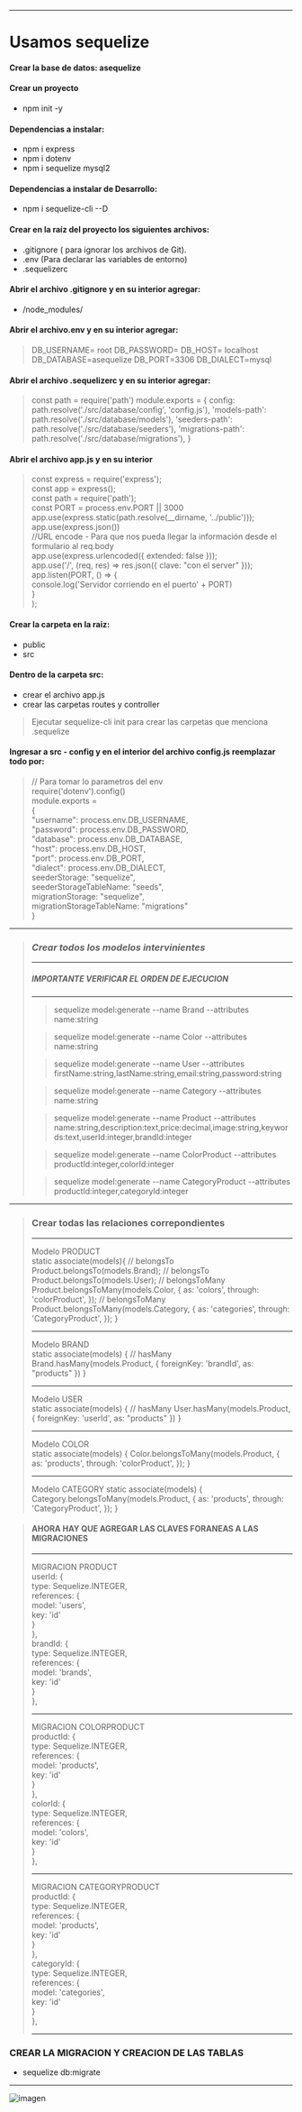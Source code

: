 ___
# Usamos sequelize
#### Crear la base de datos: asequelize

#### Crear un proyecto
- npm init -y

#### Dependencias a instalar:
- npm i express
- npm i dotenv
- npm i sequelize mysql2

#### Dependencias a instalar de Desarrollo:
- npm i sequelize-cli --D

#### Crear en la raíz del proyecto los siguientes archivos:
- .gitignore ( para ignorar los archivos de Git).  
- .env (Para declarar las variables de entorno)
- .sequelizerc 

#### Abrir el archivo .gitignore y en su interior agregar:
- /node_modules/

#### Abrir el archivo.env y en su interior agregar:
>DB_USERNAME= root
DB_PASSWORD=
DB_HOST= localhost
DB_DATABASE=asequelize
DB_PORT=3306
DB_DIALECT=mysql

#### Abrir el archivo **.sequelizerc** y en su interior agregar:
>const path = require('path')
module.exports = {
config: path.resolve('./src/database/config', 'config.js'),
'models-path': path.resolve('./src/database/models'),
'seeders-path': path.resolve('./src/database/seeders'),
'migrations-path': path.resolve('./src/database/migrations'),
}

#### Abrir el archivo **app.js** y en su interior
>const express = require('express');   
const app = express();   
const path = require('path');   
const PORT = process.env.PORT || 3000   
app.use(express.static(path.resolve(__dirname, '../public')));  
app.use(express.json())  
//URL encode  - Para que nos pueda llegar la información desde el formulario al req.body   
app.use(express.urlencoded({ extended: false }));   
app.use('/', (req, res) => res.json({ clave: "con el server" }));   
app.listen(PORT, () => {   
    console.log('Servidor corriendo en el puerto' + PORT)   
}   
);   

#### Crear la carpeta en la raiz:
- public  
- src

#### Dentro de la carpeta src:
- crear el archivo app.js
- crear las carpetas routes y controller

>Ejecutar sequelize-cli init para crear las carpetas que menciona .sequelize


#### Ingresar a src - config y en el interior del archivo config.js reemplazar todo por:
>// Para tomar lo parametros del env   
require('dotenv').config()   
module.exports =   
{   
    "username": process.env.DB_USERNAME,   
    "password": process.env.DB_PASSWORD,   
    "database": process.env.DB_DATABASE,   
    "host": process.env.DB_HOST,   
    "port": process.env.DB_PORT,   
    "dialect": process.env.DB_DIALECT,   
    seederStorage: "sequelize",   
    seederStorageTableName: "seeds",    
    migrationStorage: "sequelize",   
    migrationStorageTableName: "migrations"   
}   
___
>### _**Crear todos los modelos intervinientes**_
>___
>##### IMPORTANTE VERIFICAR EL ORDEN DE EJECUCION  
>___
>> sequelize model:generate --name Brand --attributes name:string
>
>
>>sequelize model:generate --name Color --attributes name:string
>
>>sequelize model:generate --name User --attributes firstName:string,lastName:string,email:string,password:string
>
>>sequelize model:generate --name Category --attributes name:string
> 
>
>>sequelize model:generate --name Product --attributes name:string,description:text,price:decimal,image:string,keywords:text,userId:integer,brandId:integer
>
>>sequelize model:generate --name ColorProduct --attributes productId:integer,colorId:integer
>
>>sequelize model:generate --name CategoryProduct --attributes productId:integer,categoryId:integer
___
>### Crear todas las relaciones correpondientes 
>___ 
>Modelo PRODUCT   
>  static associate(models){
>      // belongsTo
>      Product.belongsTo(models.Brand);
>      // belongsTo
>      Product.belongsTo(models.User);
>      // belongsToMany
>      Product.belongsToMany(models.Color, {
>        as: 'colors',
>        through: 'colorProduct',
>      });
>      // belongsToMany
>      Product.belongsToMany(models.Category, {
>        as: 'categories',
>        through: 'CategoryProduct',
>      });
>    }
>___
>Modelo BRAND   
>  static associate(models) {
>      // hasMany
>      Brand.hasMany(models.Product, {
>        foreignKey: 'brandId',
>        as: "products"
>      })
>    }
>___
>Modelo USER   
>    static associate(models) {
>  	// hasMany
>    User.hasMany(models.Product, {
>      foreignKey: 'userId',
>      as: "products"
>    })
>    }
>___
>Modelo COLOR  
>    static associate(models) {
>      Color.belongsToMany(models.Product, {
>        as: 'products',
>        through: 'colorProduct',
>      }); 
>    }
>___
>Modelo CATEGORY
>  static associate(models) {
>      Category.belongsToMany(models.Product, {
>        as: 'products',
>        through: 'CategoryProduct',
>      });
>    }

>#### AHORA HAY QUE AGREGAR LAS CLAVES FORANEAS A LAS  MIGRACIONES
>___
>MIGRACION PRODUCT   
 userId: {   
        type: Sequelize.INTEGER,   
        references: {   
          model: 'users',   
          key: 'id'   
        }   
      },   
      brandId: {   
        type: Sequelize.INTEGER,   
        references: {   
          model: 'brands',   
          key: 'id'   
        }   
      },   
>___
>MIGRACION COLORPRODUCT   
 productId: {   
        type: Sequelize.INTEGER,   
        references: {   
          model: 'products',   
          key: 'id'   
        }   
      },   
      colorId: {   
        type: Sequelize.INTEGER,   
        references: {   
          model: 'colors',   
          key: 'id'   
        }   
      },   
>___
>MIGRACION CATEGORYPRODUCT   
 productId: {   
        type: Sequelize.INTEGER,   
        references: {   
          model: 'products',   
          key: 'id'   
        }   
      },   
      categoryId: {   
        type: Sequelize.INTEGER,   
        references: {   
          model: 'categories',   
          key: 'id'   
        }   
      },   
>___

### CREAR LA MIGRACION Y CREACION DE LAS TABLAS
- sequelize db:migrate
___
![imagen]()